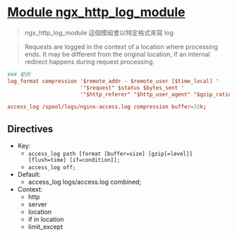 # [Module ngx_http_log_module](https://nginx.org/en/docs/http/ngx_http_log_module.html)

> ngx_http_log_module 這個模組會以特定格式來寫 log

> Requests are logged in the context of a location where processing ends. It may be different from the original location, if an internal redirect happens during request processing.

```conf
### 範例
log_format compression '$remote_addr - $remote_user [$time_local] '
                       '"$request" $status $bytes_sent '
                       '"$http_referer" "$http_user_agent" "$gzip_ratio"';

access_log /spool/logs/nginx-access.log compression buffer=32k;
```


## Directives

- Key: 
    - `access_log path [format [buffer=size] [gzip[=level]] [flush=time] [if=condition]];`
    - `access_log off;`
- Default:
    - access_log logs/access.log combined;
- Context:
    - http
    - server
    - location
    - if in location
    - limit_except
